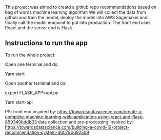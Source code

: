 This project was aimed to creatd a github repo recommendations based on bag of words machine learning algorithm
We will collect the data from github and train the model, deploy the model into AWS Sagemaker and finally call the 
model endpoint to put into production. The front end uses React and the server end is Flask

## Instructions to run the app

To run the whole project:

Open one terminal and do:

Yarn start

Open another terminal and do:

export FLASK_APP=api.py

Yarn start-api



PS: front end inspired by: https://towardsdatascience.com/create-a-complete-machine-learning-web-application-using-react-and-flask-859340bddb33
    data collection and pre-processing inspired by: https://towardsdatascience.com/building-a-covid-19-project-recommendation-system-4607806923b9
